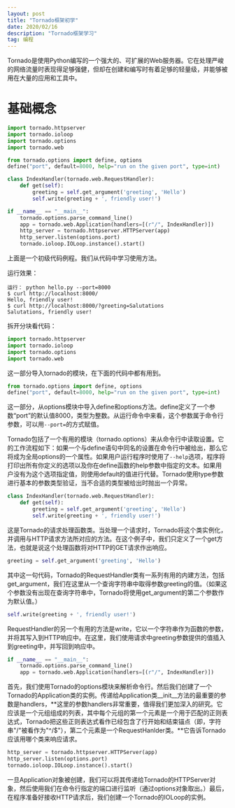 ```yaml
---
layout: post
title: "Tornado框架初学"
date: 2020/02/16
description: "Tornado框架学习"
tag: 编程
---
```


Tornado是使用Python编写的一个强大的、可扩展的Web服务器。它在处理严峻的网络流量时表现得足够强健，但却在创建和编写时有着足够的轻量级，并能够被用在大量的应用和工具中。

# 基础概念

```python
import tornado.httpserver
import tornado.ioloop
import tornado.options
import tornado.web

from tornado.options import define, options
define("port", default=8000, help="run on the given port", type=int)

class IndexHandler(tornado.web.RequestHandler):
    def get(self):
        greeting = self.get_argument('greeting', 'Hello')
        self.write(greeting + ', friendly user!')

if __name__ == "__main__":
    tornado.options.parse_command_line()
    app = tornado.web.Application(handlers=[(r"/", IndexHandler)])
    http_server = tornado.httpserver.HTTPServer(app)
    http_server.listen(options.port)
    tornado.ioloop.IOLoop.instance().start()
```

上面是一个初级代码例程。我们从代码中学习使用方法。

运行效果：

```shell
运行： python hello.py --port=8000
$ curl http://localhost:8000/
Hello, friendly user!
$ curl http://localhost:8000/?greeting=Salutations
Salutations, friendly user!
```

拆开分块看代码：

```python
import tornado.httpserver
import tornado.ioloop
import tornado.options
import tornado.web
```

这一部分导入tornado的模块，在下面的代码中都有用到。

```python
from tornado.options import define, options
define("port", default=8000, help="run on the given port", type=int)
```

这一部分，从options模块中导入define和options方法。define定义了一个参数“port”的默认值8000，类型为整数。从运行命令中来看，这个参数属于命令行参数，可以用`--port=`的方式赋值。

Tornado包括了一个有用的模块（tornado.options）来从命令行中读取设置。它的工作流程如下：如果一个与define语句中同名的设置在命令行中被给出，那么它将成为全局options的一个属性。如果用户运行程序时使用了`--help`选项，程序将打印出所有你定义的选项以及你在define函数的help参数中指定的文本。如果用户没有为这个选项指定值，则使用default的值进行代替。Tornado使用type参数进行基本的参数类型验证，当不合适的类型被给出时抛出一个异常。

```python
class IndexHandler(tornado.web.RequestHandler):
    def get(self):
        greeting = self.get_argument('greeting', 'Hello')
        self.write(greeting + ', friendly user!')
```

这是Tornado的请求处理函数类。当处理一个请求时，Tornado将这个类实例化，并调用与HTTP请求方法所对应的方法。在这个例子中，我们只定义了一个get方法，也就是说这个处理函数将对HTTP的GET请求作出响应。

```python
greeting = self.get_argument('greeting', 'Hello')
```

其中这一句代码，Tornado的RequestHandler类有一系列有用的内建方法，包括get_argument，我们在这里从一个查询字符串中取得参数greeting的值。（如果这个参数没有出现在查询字符串中，Tornado将使用get_argument的第二个参数作为默认值。）

```python
self.write(greeting + ', friendly user!')
```

RequestHandler的另一个有用的方法是write，它以一个字符串作为函数的参数，并将其写入到HTTP响应中。在这里，我们使用请求中greeting参数提供的值插入到greeting中，并写回到响应中。

```python
if __name__ == "__main__":
    tornado.options.parse_command_line()
    app = tornado.web.Application(handlers=[(r"/", IndexHandler)])
```

首先，我们使用Tornado的options模块来解析命令行。然后我们创建了一个Tornado的Application类的实例。传递给Application类__init__方法的最重要的参数是handlers，**这里的参数handlers非常重要，值得我们更加深入的研究。它应该是一个元组组成的列表，其中每个元组的第一个元素是一个用于匹配的正则表达式，Tornado把这些正则表达式看作已经包含了行开始和结束锚点（即，字符串"/"被看作为"^/$"），第二个元素是一个RequestHanlder类。**它告诉Tornado应该用哪个类来响应请求。

```python
http_server = tornado.httpserver.HTTPServer(app)
http_server.listen(options.port)
tornado.ioloop.IOLoop.instance().start()
```

一旦Application对象被创建，我们可以将其传递给Tornado的HTTPServer对象，然后使用我们在命令行指定的端口进行监听（通过options对象取出。）最后，在程序准备好接收HTTP请求后，我们创建一个Tornado的IOLoop的实例。